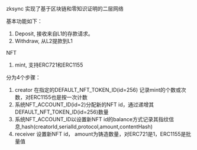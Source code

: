 zksync 实现了基于区块链和零知识证明的二层网络

基本功能如下：
1. Deposit, 接收来自L1的存款请求。
2. Withdraw, 从L2提款到L1

NFT
1. mint, 支持ERC721和ERC1155

分为4个步骤：
1. creator 在指定的DEFAULT_NFT_TOKEN_ID(id=256) 记录mint的个数或次数，对ERC1155也是按一次计数
2. 系统NFT_ACCOUNT_ID(id=2)分配新的NFT id，通过递增其DEFAULT_NFT_TOKEN_ID(id=256)数量
3. 系统NFT_ACCOUNT_ID以设置新NFT id的balance方式记录其指纹信息,hash(creatorId,serialId,protocol,amount,contentHash)
4. receiver 设置新NFT id， amount为铸造数量，对ERC721是1，ERC1155是批量值


